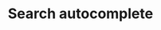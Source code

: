 ---
# This file is a template to document a new component within the GOV.UK Publishing Design Guide website.
layout: component-documentation
sectionKey: Components
eleventyNavigation:
  parent: Components

# Step 1: Duplicate and rename this file to the proposed component you want to include in the Publishing Design Guide website.
# When duplicating and renaming this file use lowercase and replace any spaces with a dash (ie. -)

# Step 2: Set "eleventyExcludeFromCollections" to "false". This will ensure that the code snippet is commented out and this page will be display withinin the Publishing Design Guide.
eleventyExcludeFromCollections: false

# Step 3: Input data points according to fields below to the best of your ability. Any fields without any data points will not be displayed on the website.

# Name of the component
# This is the name of the component (ex. Attachment). It is required to display the title on the page, in the meta data, and in the left-hand navigation menu of the components page.
title: Search autocomplete

# Description of the component
# This briefly describes what the component is. It is required to display the description on the page, and in the <head> meta description.
description: Suggesting search queries in a dropdown as users type in the search bar of GOV.UK

# Embedding the figma file of the component
# This will display a Figma embed on the page.
# To add a Figma embed, copy only the URL within the embed snippet.
figmaLink: #Delete this comment before entering the Figma embed URL of the Figma representaiton of this component.

# When to use this component
# Briefly describe the situation(s) when to use this component.
# You MUST wrap this in single quotation marks (ie. ' '), since markdown can be used to enter this information. To create a heading, use three hashes (ie. ###).
whenToUse:
  Use search autocomplete when you are dealing with dynamic data and want to reduce typing effort for users and help them formulate search queries by filling in the blanks (think of Google search).

# When not to use this component
# Briefly describe the situation(s) when not to use this component.
# You MUST wrap this in single quotation marks (ie. ' '), since markdown can be used to enter this information. To create a heading, use three hashes (ie. ###).
whenNotToUse:
  – Do not use search autocomplete when you are dealing with a limited database and users can easily find what they need with a simple search.  

  – Do not use search autocomplete unless the model is properly trained and you have validated it provides relevant and factually correct suggestions.

# How the component works
# Briefly descibe how this component works. For instance, listing out what happens when an end-user interacts with this component.
# You MUST wrap this in single quotation marks (ie. ' '), since markdown can be used to enter this information. To create a heading, use three hashes (ie. ###).
howItWorks:
  The data model behind the autocomplete feature is powered by Google Vertex AI Search, the search product we launched on GOV.UK in February 2024. This model is trained on anonymised user search queries (from people who have consented to analytics tracking), which Google processes and refines to provide relevant autocomplete suggestions.  
  The autocomplete suggestions appear after 3 characters because we noticed that the suggestions were more relevant after that threshold. The suggested keywords to formulate the new query are highlighted in bold (as it's a standard pattern), and we limit the suggestions to 5 in order to reduce cognitive load and prevent unnecessary scrolling. Selecting a suggestion from the dropdown will update the search query in the search bar and take the user to the search results page – showing results relevant to the selected query.<br><br>
  **Useful reads**<br>
  [Launch blog post](https://design-system.service.gov.uk/)<br>
  [Github page](https://govuk-finder-frontend.herokuapp.com/component-guide/search_with_autocomplete)<br><br>
  

# Variations for this component
# List out any variations that exist for this component by providing (1) the name of said variation and (2) a brief description of that variation.
variations:
  # To add additional variations duplicate the the fields below (adhering to the formating) but increase the count by one integer.
  0:
    title: Differences with how search autocomplete is used on the Design System website
    description:
      'The [Design System website](https://design-system.service.gov.uk/) uses search autocomplete in a slightly different way – known internally as the [accessible autocomplete](https://github.com/alphagov/accessible-autocomplete). <br>

      **Typing and suggestions behaviour** <br>
      On the GOV.UK search autocomplete, a maximum of 5 search query suggestions appear in a dropdown after typing 3 characters. The suggestions show keywords to add to what the user has typed in the search bar. The dropdown pushes the content down to avoid any overlays – which are a problem for screan readers. Whilst in the Design system page autocomplete, you get an unlimited amount of results in a dropdown as soon as you type, and the dropdown overlays the content and includes interal scrolling. The search results (NOT search query suggestions) match the keywords typed and are populated from a static data list. For example if I type ‘ra‘, I get the result ‘radio buttons‘.<br>

      **Styling** <br>
      – On GOV.UK search autocomplete we use a light grey background and underline the text on hover state – while the hover state used in the design systems uses a blue background and white text. The reason why the Search team made the hover state different is because on GOV.UK sometimes the search autocomplete dropdown sits on top of a blue background (for example on the homepage), which merges with the blue colour on hover and makes the autocomplete suggestion hard to read. For this reason we changed it to a light grey background with text underline, which passed the DAC usability audit. <br><br>
      – The horizontal grey lines that separate the suggestions in the dropdown have a 15px padding left and right on GOV.UK – while the lines go edge to edge in the Design System search. The extra space added in the GOV.UK variation allows the list of suggestions breathe more, which contributes to having better visual harmony and a feeling of clean design.<br><br>
      Our suggestion would be to update the Design System hover state and line separators to the how they work on GOV.UK – so they are more consistent.<br><br>
      **Accessibility** <br>
      This variation was iterated recently (Dec 2024) to make it more accessible for users who use accessibility functionalities that enlarge the content on the screen to make it easier to see and read. <a href="https://github.com/alphagov/govuk-design-system/pull/4220"> Read more about this. </a> <br>
      The search autocomplete used on GOV.UK should implement this to improve accessibility and bring consistency.<br><br>'

# Evidence and insights for this component
# List out all past documentation/supporting material with regards to or realted to this component. It can include (1) past design documentation, (2) research findings, and (3) presentations.
insights:
  # To add additional insights duplicate the the fields below (adhering to the formating) but increase the count by one integer.
  2:
    # A description is REQUIRED in order for this information to render on the page.
    date: July 2024
    description:
      Design System DAC audit reporting issues with search autocomplete dropdown
    title: Autocomplete - Lack of visual cue for results
    link: https://github.com/alphagov/govuk-design-system/issues/4015
    documentFormat: Github
  1:
    # A description is REQUIRED in order for this information to render on the page.
    date: June 2024 
    description:
      Search team desk research analysis on how search is used on GOV.UK (before autocomplete was implemented)
    title: Site search desk research and analytics findings
    link: https://docs.google.com/presentation/d/1IoupQiEuCLMc-AOEUntGeKwQPIG-cWmnleuHOgujOuI/edit?pli=1#slide=id.g10d42026b8_2_0
    documentFormat: Google Slides
  0:
    # A description is REQUIRED in order for this information to render on the page.
    date: June 2024 
    description:
      Search team pop up research analysis on autocomplete (and filters)
    title: GOV.UK Search Autocomplete + filters pop up research findings
    link: https://docs.google.com/presentation/d/1Xkhc5ohCzFBwoFcby1CGfX_FwLRrYjIEf9VdgGVbdtE/edit?pli=1#slide=id.g10d42026b8_2_0
    documentFormat: Google Slides
# Accessibilty criteria for this component
# List out the accessibility for this component.
# You MUST wrap this in single quotation marks (ie. ' '), since markdown can be used to enter this information. To create a heading, use three hashes (ie. ###).
accessibilty:
  '[Read accessibility criteria on Github](https://govuk-finder-frontend.herokuapp.com/component-guide/search_with_autocomplete#accessibility-acceptance-criteria)<br><br>'

# Other design systems
# List out all the other design systems that have documented this exact same component. This includes the GOV.UK Design System, along with other UK government departments.
designSystems:
  # To add additional design systems duplicate the the fields below (adhering to the formating) but increase the count by one integer.
  0:
    # Both title and link are REQUIRED in order to display this information on the page.
    title: #Delete this comment before entering the name of the Publishing Design Guide.
    link: #Delete this comment before entering the URL of the corresponding Publishing Design Guide.

# Existing issues with this component
# List of all the issues that are associated with this component, (1) containing the title used to describe the issue on GitHub, and (2) the link to the GitHub issue itself.
issues:
  # To add additional issues duplicate the the fields below (adhering to the formating) but increase the count by one integer.
  0:
    # Both title and link are REQUIRED in order to display this information on the page.
    title: #Delete this comment before entering the title of the GitHub issue.
    link: #Delete this comment before entering the URL of the corresponding GitHub issue.
---